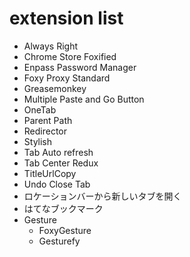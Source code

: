 # extension list

 * Always Right
 * Chrome Store Foxified
 * Enpass Password Manager
 * Foxy Proxy Standard
 * Greasemonkey
 * Multiple Paste and Go Button
 * OneTab
 * Parent Path
 * Redirector
 * Stylish
 * Tab Auto refresh
 * Tab Center Redux
 * TitleUrlCopy
 * Undo Close Tab
 * ロケーションバーから新しいタブを開く
 * はてなブックマーク
 * Gesture
   * FoxyGesture
   * Gesturefy

